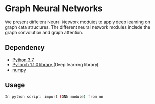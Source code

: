 # Graph Neural Networks

We present different Neural Network modules to apply deep learning on graph data structures. The different neural network modules include the graph convolution and graph attention.

## Dependency <br>
-  <a href=https://www.python.org/downloads/source/>Python 3.7 </a> <br>
-  <a href=https://pytorch.org/>PyTorch 1.1.0 library </a> (Deep learning library) <br>
-  <a href=https://pypi.org/project/numpy/>numpy</a> <br>

## Usage

```bash 
In python script: import (GNN module) from nn
```
